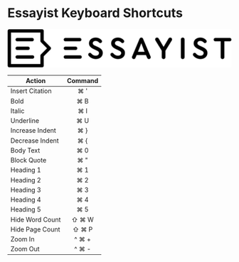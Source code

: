 # Essayist Keyboard Shortcuts

![EssayistLogo](https://github.com/ExtraKeys/keys/raw/main/essayist/Essayist%20Logo.png)


| Action          | Command |
|-----------------|:-------:|
| Insert Citation | ⌘ '     |
| Bold            | ⌘ B     |
| Italic          | ⌘ I     |
| Underline       | ⌘ U     |
| Increase Indent | ⌘ }     |
| Decrease Indent | ⌘ {     |
| Body Text       | ⌘ 0     |
| Block Quote     | ⌘ "     |
| Heading 1       | ⌘ 1     |
| Heading 2       | ⌘ 2     |
| Heading 3       | ⌘ 3     |
| Heading 4       | ⌘ 4     |
| Heading 5       | ⌘ 5     |
| Hide Word Count | ⇧ ⌘ W   |
| Hide Page Count | ⇧ ⌘ P   |
| Zoom In         | ^ ⌘ +   |
| Zoom Out        | ^ ⌘ -   |

